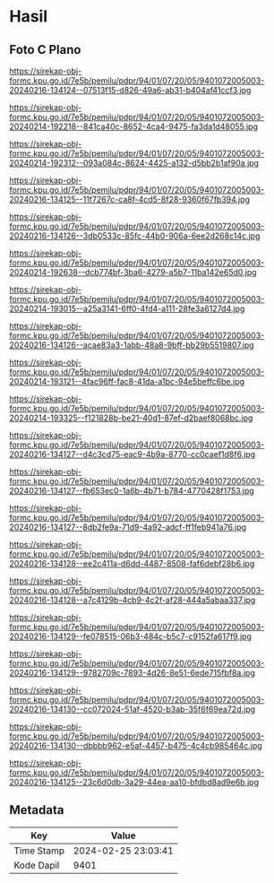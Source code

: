 # Hasil

## Foto C Plano

https://sirekap-obj-formc.kpu.go.id/7e5b/pemilu/pdpr/94/01/07/20/05/9401072005003-20240216-134124--07513f15-d826-49a6-ab31-b404af41ccf3.jpg

https://sirekap-obj-formc.kpu.go.id/7e5b/pemilu/pdpr/94/01/07/20/05/9401072005003-20240214-192218--841ca40c-8652-4ca4-9475-fa3da1d48055.jpg

https://sirekap-obj-formc.kpu.go.id/7e5b/pemilu/pdpr/94/01/07/20/05/9401072005003-20240214-192312--093a084c-8624-4425-a132-d5bb2b1af90a.jpg

https://sirekap-obj-formc.kpu.go.id/7e5b/pemilu/pdpr/94/01/07/20/05/9401072005003-20240216-134125--11f7267c-ca8f-4cd5-8f28-9360f67fb394.jpg

https://sirekap-obj-formc.kpu.go.id/7e5b/pemilu/pdpr/94/01/07/20/05/9401072005003-20240216-134126--3db0533c-85fc-44b0-906a-6ee2d268c14c.jpg

https://sirekap-obj-formc.kpu.go.id/7e5b/pemilu/pdpr/94/01/07/20/05/9401072005003-20240214-192638--dcb774bf-3ba6-4279-a5b7-11ba142e65d0.jpg

https://sirekap-obj-formc.kpu.go.id/7e5b/pemilu/pdpr/94/01/07/20/05/9401072005003-20240214-193015--a25a3141-6ff0-4fd4-a111-28fe3a6127d4.jpg

https://sirekap-obj-formc.kpu.go.id/7e5b/pemilu/pdpr/94/01/07/20/05/9401072005003-20240216-134126--acae83a3-1abb-48a8-9bff-bb29b5519807.jpg

https://sirekap-obj-formc.kpu.go.id/7e5b/pemilu/pdpr/94/01/07/20/05/9401072005003-20240214-193121--4fac96ff-fac8-41da-a1bc-94e5beffc6be.jpg

https://sirekap-obj-formc.kpu.go.id/7e5b/pemilu/pdpr/94/01/07/20/05/9401072005003-20240214-193325--f121828b-be21-40d1-87ef-d2baef8068bc.jpg

https://sirekap-obj-formc.kpu.go.id/7e5b/pemilu/pdpr/94/01/07/20/05/9401072005003-20240216-134127--d4c3cd75-eac9-4b9a-8770-cc0caef1d8f6.jpg

https://sirekap-obj-formc.kpu.go.id/7e5b/pemilu/pdpr/94/01/07/20/05/9401072005003-20240216-134127--fb653ec0-1a6b-4b71-b784-4770428f1753.jpg

https://sirekap-obj-formc.kpu.go.id/7e5b/pemilu/pdpr/94/01/07/20/05/9401072005003-20240216-134127--8db2fe9a-71d9-4a92-adcf-ff1feb941a76.jpg

https://sirekap-obj-formc.kpu.go.id/7e5b/pemilu/pdpr/94/01/07/20/05/9401072005003-20240216-134128--ee2c411a-d6dd-4487-8508-faf6debf28b6.jpg

https://sirekap-obj-formc.kpu.go.id/7e5b/pemilu/pdpr/94/01/07/20/05/9401072005003-20240216-134128--a7c4129b-4cb9-4c2f-af28-444a5abaa337.jpg

https://sirekap-obj-formc.kpu.go.id/7e5b/pemilu/pdpr/94/01/07/20/05/9401072005003-20240216-134129--fe078515-06b3-484c-b5c7-c9152fa617f9.jpg

https://sirekap-obj-formc.kpu.go.id/7e5b/pemilu/pdpr/94/01/07/20/05/9401072005003-20240216-134129--9782709c-7893-4d26-8e51-6ede715fbf8a.jpg

https://sirekap-obj-formc.kpu.go.id/7e5b/pemilu/pdpr/94/01/07/20/05/9401072005003-20240216-134130--cc072024-51af-4520-b3ab-35f6f69ea72d.jpg

https://sirekap-obj-formc.kpu.go.id/7e5b/pemilu/pdpr/94/01/07/20/05/9401072005003-20240216-134130--dbbbb962-e5af-4457-b475-4c4cb985464c.jpg

https://sirekap-obj-formc.kpu.go.id/7e5b/pemilu/pdpr/94/01/07/20/05/9401072005003-20240216-134125--23c6d0db-3a29-44ea-aa10-bfdbd8ad9e6b.jpg


## Metadata

| Key        | Value               |
| ---------- | ------------------- |
| Time Stamp | 2024-02-25 23:03:41 |
| Kode Dapil | 9401                |



